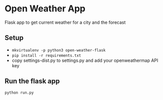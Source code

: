 # Open Weather App
Flask app to get current weather for a city and the forecast

## Setup
* `mkvirtualenv -p python3 open-weather-flask`
* `pip install -r requirements.txt`
* copy settings-dist.py to settings.py and add your openweathermap API key

## Run the flask app
`python run.py`


